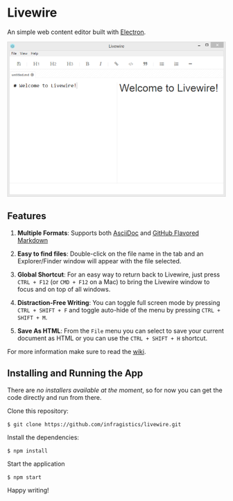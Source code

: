 ﻿# Livewire

An simple web content editor built with [Electron](electron.atom.io).

![Livewire](screenshot.png)

## Features
1. **Multiple Formats**: Supports both [AsciiDoc](http://www.methods.co.nz/asciidoc/) and [GitHub Flavored Markdown](https://help.github.com/articles/github-flavored-markdown/)

2. **Easy to find files**: Double-click on the file name in the tab and an Explorer/Finder window will appear with the file selected.

3. **Global Shortcut**: For an easy way to return back to Livewire, just press `CTRL + F12` (or `CMD + F12` on a Mac) to bring the Livewire window to focus and on top of all windows. 

4. **Distraction-Free Writing**: You can toggle full screen mode by pressing `CTRL + SHIFT + F` and toggle auto-hide of the menu by pressing `CTRL + SHIFT + M`.

5. **Save As HTML**: From the `File` menu you can select to save your current document as HTML or you can use the `CTRL + SHIFT + H` shortcut.

For more information make sure to read the [wiki](https://github.com/craigshoemaker/livewire/wiki).

## Installing and Running the App

There are _no installers available at the moment_, so for now you can get the code directly and run from there. 

Clone this repository:

    $ git clone https://github.com/infragistics/livewire.git
    
Install the dependencies:

    $ npm install
    
Start the application
    
    $ npm start
    
Happy writing!